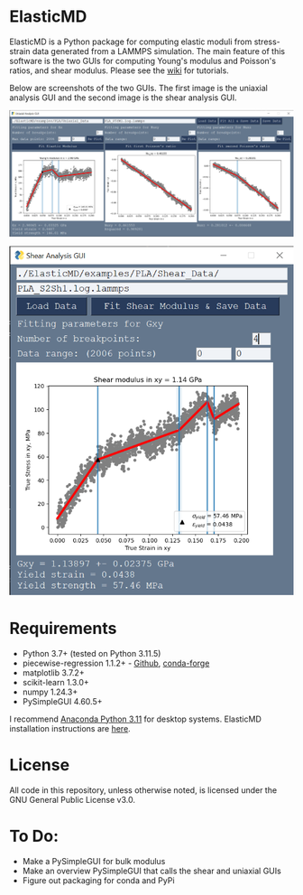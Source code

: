 # ElasticMD
ElasticMD is a Python package for computing elastic moduli from stress-strain data generated from a LAMMPS simulation. The main feature of this software is the two GUIs for computing Young's modulus and Poisson's ratios, and shear modulus. Please see the [wiki](https://github.com/wapisani/ElasticMD/wiki) for tutorials.

Below are screenshots of the two GUIs. The first image is the uniaxial analysis GUI and the second image is the shear analysis GUI.

![Uniaxial analysis GUI with data loaded and fitted](./examples/Images/Uniaxial_Analysis_GUI_DataFit.png "Uniaxial analysis GUI with data loaded and fitted")

![Shear analysis GUI with data loaded and fitted](./examples/Images/Shear_Analysis_GUI_DataFit.png "Shear analysis GUI with data loaded and fitted")


# Requirements
* Python 3.7+ (tested on Python 3.11.5)
* piecewise-regression 1.1.2+ - [Github](https://github.com/chasmani/piecewise-regression), [conda-forge](https://anaconda.org/conda-forge/piecewise-regression)
* matplotlib 3.7.2+
* scikit-learn 1.3.0+
* numpy 1.24.3+
* PySimpleGUI 4.60.5+ 

I recommend [Anaconda Python 3.11](https://www.anaconda.com/download#downloads) for desktop systems. ElasticMD installation instructions are [here](https://github.com/wapisani/ElasticMD/wiki/Installation).

# License
All code in this repository, unless otherwise noted, is licensed under the GNU General Public License v3.0. 

# To Do:
* Make a PySimpleGUI for bulk modulus
* Make an overview PySimpleGUI that calls the shear and uniaxial GUIs
* Figure out packaging for conda and PyPi
